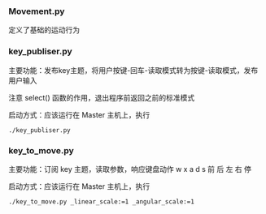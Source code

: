 ### Movement.py

定义了基础的运动行为

### key_publiser.py

主要功能：发布key主题，将用户按键-回车-读取模式转为按键-读取模式，发布用户输入

注意 select() 函数的作用，退出程序前返回之前的标准模式

启动方式：应该运行在 Master 主机上，执行

```
./key_publiser.py
```

### key_to_move.py

主要功能：订阅 key 主题，读取参数，响应键盘动作 w x a d s 前 后 左 右 停

启动方式：应该运行在 Master 主机上，执行

```
./key_to_move.py _linear_scale:=1 _angular_scale:=1
```

